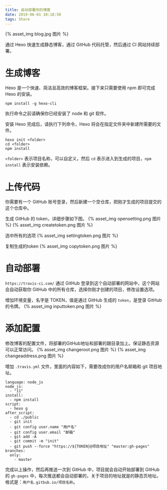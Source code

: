 ```yaml
---
title: 自动部署你的博客
date: 2019-06-01 10:18:50
tags: Share
---
```

{% asset_img blog.jpg 图片 %}

通过 Hexo 快速生成静态博客，通过 GitHub 代码托管，然后通过 CI 网站持续部署。

<!-- more -->

# 生成博客

Hexo 是一个快速、简洁且高效的博客框架。接下来只需要使用 npm 即可完成 Hexo 的安装。
```
npm install -g hexo-cli
```

执行命令之前请确保你已经安装了 node 和 git 软件。

安装 Hexo 完成后，请执行下列命令，Hexo 将会在指定文件夹中新建所需要的文件。

```
hexo init <folder>
cd <folder>
npm install
```

`<folder>` 表示项目名称，可以自定义，然后 `cd` 表示进入到生成的项目，`npm install` 表示安装依赖。

# 上传代码

你需要有一个 GitHub 账号登录，然后新建一个空仓库，把刚才生成的项目提交的这个仓库中。

生成 GitHub 的 token，详细步骤如下图。
{% asset_img opensetting.png 图片 %}
{% asset_img createtoken.png 图片 %}

选中所有的选项
{% asset_img settingtoken.png 图片 %}

复制生成的token
{% asset_img copytoken.png 图片 %}

# 自动部署

`https://travis-ci.com/` 通过 GitHub 登录到这个自动部署的网站中，这个网站会自动获取你 GitHub 中的所有仓库，选择你刚才创建的项目，修改设置选项。

增加环境变量，名字是 TOKEN，值是通过 GitHub 生成的 `token`，是登录 GitHub 的令牌。
{% asset_img inputtoken.png 图片 %}

# 添加配置

修改博客的配置文件，将部署的GitHub地址和部署的跟目录加上。保证静态资源可以正常访问。
{% asset_img changeroot.png 图片 %}
{% asset_img changeaddress.png 图片 %}

增加 `.travis.yml` 文件，里面的内容如下，需要改成你的用户名邮箱和 git 项目地址。
```
language: node_js
node_js:
  - "11"
install:
  - npm install
script:
  - hexo g
after_script:
  - cd ./public
  - git init
  - git config user.name "用户名"
  - git config user.email "邮箱"
  - git add -A
  - git commit -m "init"
  - git push --force "https://${TOKEN}@项目地址" "master:gh-pages"
branches:
  only:
    - master
```

完成以上操作，然后再推送一次到 GitHub 中，项目就会自动开始部署到 GitHub 的 `gh-pages` 中，每次推送都会自动部署的，关于项目的地址就是的静态页地址。格式是：`用户名.gitbub.io/项目名称`。
